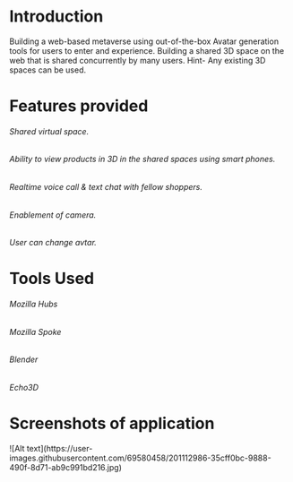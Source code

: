 <h1>Introduction</h1>
<p>Building a web-based metaverse using out-of-the-box Avatar generation tools for users to enter and experience. Building a shared 3D space on the web that is shared concurrently by many users. Hint- Any existing 3D spaces can be used.</p>
<h1>Features provided</h1>
<h6>Shared virtual space.</h6>
<h6>Ability to view products in 3D in the shared spaces using smart phones.</h6>
<h6>Realtime voice call & text chat with fellow shoppers.</h6>
<h6>Enablement of camera.</h6>
<h6> User can change avtar.</h6>
<h1>Tools Used</h1>
<h6>Mozilla Hubs</h6>
<h6>Mozilla Spoke</h6>
<h6>Blender</h6>
<h6>Echo3D</h6>
<h1>Screenshots of application</h1>
![Alt text](https://user-images.githubusercontent.com/69580458/201112986-35cff0bc-9888-490f-8d71-ab9c991bd216.jpg)

